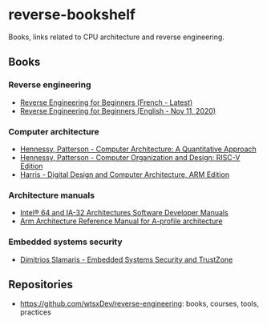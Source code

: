 # reverse-bookshelf
Books, links related to CPU architecture and reverse engineering.

## Books
### Reverse engineering
- [Reverse Engineering for Beginners (French - Latest)](https://beginners.re/RE4B-FR.pdf)
- [Reverse Engineering for Beginners (English - Nov 11, 2020)](https://web.archive.org/web/20201111234229/https://beginners.re/RE4B-EN.pdf)
### Computer architecture
- [Hennessy, Patterson - Computer Architecture: A Quantitative Approach](https://www.elsevier.com/books/computer-architecture/hennessy/978-0-12-811905-1)
- [Hennessy, Patterson - Computer Organization and Design: RISC-V Edition](https://www.elsevier.com/books/computer-organization-and-design-risc-v-edition/patterson/978-0-12-820331-6)
- [Harris - Digital Design and Computer Architecture, ARM Edition](https://www.elsevier.com/books/digital-design-and-computer-architecture-arm-edition/harris/978-0-12-800056-4)
### Architecture manuals
- [Intel® 64 and IA-32 Architectures Software Developer Manuals](https://www.intel.com/content/www/us/en/developer/articles/technical/intel-sdm.html)
- [Arm Architecture Reference Manual for A-profile architecture](https://developer.arm.com/documentation/ddi0487/latest)
### Embedded systems security
- [Dimitrios Slamaris - Embedded Systems Security and TrustZone](https://embeddedsecurity.io/)
## Repositories
- https://github.com/wtsxDev/reverse-engineering: books, courses, tools, practices
